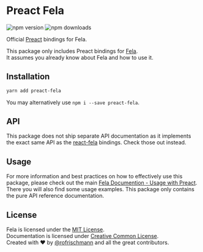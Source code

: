 # Preact Fela

<img alt="npm version" src="https://badge.fury.io/js/preact-fela.svg"> <img alt="npm downloads" src="https://img.shields.io/npm/dm/preact-fela.svg">

Official [Preact](https://github.com/Preactjs/Preact) bindings for Fela.

This package only includes Preact bindings for [Fela](http://github.com/rofrischmann/fela).<br>
It assumes you already know about Fela and how to use it.

## Installation
```sh
yarn add preact-fela
```
You may alternatively use `npm i --save preact-fela`.



## API
This package does not ship separate API documentation as it implements the exact same API as the [react-fela](https://github.com/rofrischmann/fela/packages/react-fela) bindings. Check those out instead.

## Usage
For more information and best practices on how to effectively use this package, please check out the main [Fela Documention - Usage with Preact](http://fela.js.org/docs/guides/UsageWithPreact.html). There you will also find some usage examples. This package only contains the pure API reference documentation.

## License
Fela is licensed under the [MIT License](http://opensource.org/licenses/MIT).<br>
Documentation is licensed under [Creative Common License](http://creativecommons.org/licenses/by/4.0/).<br>
Created with ♥ by [@rofrischmann](http://rofrischmann.de) and all the great contributors.
